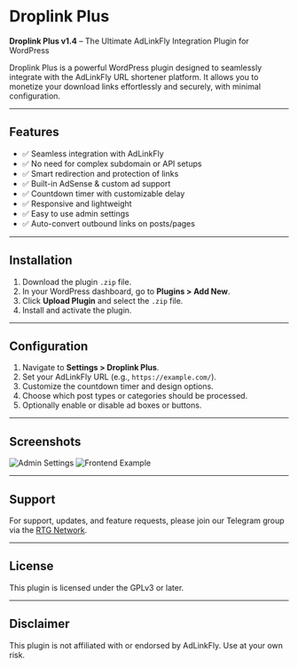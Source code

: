 # Droplink Plus

**Droplink Plus v1.4** – The Ultimate AdLinkFly Integration Plugin for WordPress

Droplink Plus is a powerful WordPress plugin designed to seamlessly integrate with the AdLinkFly URL shortener platform. It allows you to monetize your download links effortlessly and securely, with minimal configuration.

---

## Features

- ✅ Seamless integration with AdLinkFly
- ✅ No need for complex subdomain or API setups
- ✅ Smart redirection and protection of links
- ✅ Built-in AdSense & custom ad support
- ✅ Countdown timer with customizable delay
- ✅ Responsive and lightweight
- ✅ Easy to use admin settings
- ✅ Auto-convert outbound links on posts/pages

---

## Installation

1. Download the plugin `.zip` file.
2. In your WordPress dashboard, go to **Plugins > Add New**.
3. Click **Upload Plugin** and select the `.zip` file.
4. Install and activate the plugin.

---

## Configuration

1. Navigate to **Settings > Droplink Plus**.
2. Set your AdLinkFly URL (e.g., `https://example.com/`).
3. Customize the countdown timer and design options.
4. Choose which post types or categories should be processed.
5. Optionally enable or disable ad boxes or buttons.

---

## Screenshots

![Admin Settings](screenshots/admin-settings.png)
![Frontend Example](screenshots/frontend-example.png)

---

## Support

For support, updates, and feature requests, please join our Telegram group via the [RTG Network](https://t.me/RTGNetwork).

---

## License

This plugin is licensed under the GPLv3 or later.

---

## Disclaimer

This plugin is not affiliated with or endorsed by AdLinkFly. Use at your own risk.

